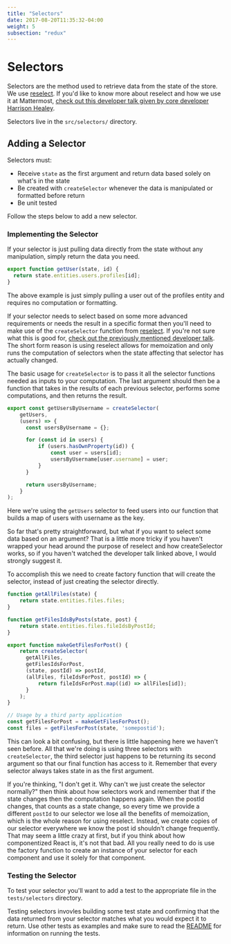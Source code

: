 ```yaml
---
title: "Selectors"
date: 2017-08-20T11:35:32-04:00
weight: 5
subsection: "redux"
---
```


# Selectors

Selectors are the method used to retrieve data from the state of the store. We use [reselect](https://github.com/reactjs/reselect). If you'd like to know more about reselect and how we use it at Mattermost, [check out this developer talk given by core developer Harrison Healey](https://www.youtube.com/watch?v=6N2X7gEwmaQ).

Selectors live in the `src/selectors/` directory.

## Adding a Selector

Selectors must:

* Receive `state` as the first argument and return data based solely on what's in the state
* Be created with `createSelector` whenever the data is manipulated or formatted before return
* Be unit tested

Follow the steps below to add a new selector.

### Implementing the Selector

If your selector is just pulling data directly from the state without any manipulation, simply return the data you need.


```javascript
export function getUser(state, id) {
  return state.entities.users.profiles[id];
}
```

The above example is just simply pulling a user out of the profiles entity and requires no computation or formatting.

If your selector needs to select based on some more advanced requirements or needs the result in a specific format then you'll need to make use of the `createSelector` function from [reselect](https://github.com/reactjs/reselect). If you're not sure what this is good for, [check out the previously mentioned developer talk](https://www.youtube.com/watch?v=6N2X7gEwmaQ). The short form reason is using reselect allows for memoization and only runs the computation of selectors when the state affecting that selector has actually changed.

The basic usage for `createSelector` is to pass it all the selector functions needed as inputs to your computation. The last argument should then be a function that takes in the results of each previous selector, performs some computations, and then returns the result.

```javascript
export const getUsersByUsername = createSelector(
    getUsers,
    (users) => {
      const usersByUsername = {};

      for (const id in users) {
          if (users.hasOwnProperty(id)) {
              const user = users[id];
              usersByUsername[user.username] = user;
          }
      }

      return usersByUsername;
    }
);
```

Here we're using the `getUsers` selector to feed users into our function that builds a map of users with username as the key.

So far that's pretty straightforward, but what if you want to select some data based on an argument? That is a little more tricky if you haven't wrapped your head around the purpose of reselect and how createSelector works, so if you haven't watched the developer talk linked above, I would strongly suggest it.

To accomplish this we need to create factory function that will create the selector, instead of just creating the selector directly.

```javascript
function getAllFiles(state) {
    return state.entities.files.files;
}

function getFilesIdsByPosts(state, post) {
    return state.entities.files.fileIdsByPostId;
}

export function makeGetFilesForPost() {
    return createSelector(
      getAllFiles,
      getFilesIdsForPost,
      (state, postId) => postId,
      (allFiles, fileIdsForPost, postId) => {
          return fileIdsForPost.map((id) => allFiles[id]);
      }
    );
}

// Usage by a third party application
const getFilesForPost = makeGetFilesForPost();
const files = getFilesForPost(state, 'somepostid');
```

This can look a bit confusing, but there is little happening here we haven't seen before. All that we're doing is using three selectors with `createSelector`, the third selector just happens to be returning its second argument so that our final function has access to it. Remember that every selector always takes state in as the first argument.

If you're thinking, "I don't get it. Why can't we just create the selector normally?" then think about how selectors work and remember that if the state changes then the computation happens again. When the postId changes, that counts as a state change, so every time we provide a different `postId` to our selector we lose all the benefits of memoization, which is the whole reason for using reselect. Instead, we create copies of our selector everywhere we know the post id shouldn't change frequently. That may seem a little crazy at first, but if you think about how componentized React is, it's not that bad. All you really need to do is use the factory function to create an instance of your selector for each component and use it solely for that component.

### Testing the Selector

To test your selector you'll want to add a test to the appropriate file in the `tests/selectors` directory.

Testing selectors invovles building some test state and confirming that the data returned from your selector matches what you would expect it to return. Use other tests as examples and make sure to read the [README](https://github.com/mattermost/mattermost-redux/blob/master/README.md) for information on running the tests.
